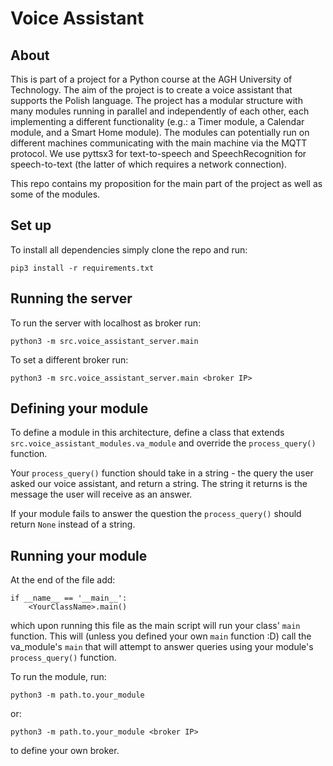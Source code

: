 # Voice Assistant
## About
This is part of a project for a Python course at the AGH University of Technology. The aim of the project is to create a voice assistant that supports 
the Polish language. The project has a modular structure with many modules running in parallel and independently of each other, each implementing a different functionality (e.g.: a Timer module, a Calendar module, and a Smart Home module).
The modules can potentially run on different machines communicating with the main machine via the MQTT protocol. We use pyttsx3 for text-to-speech and SpeechRecognition for speech-to-text (the latter of which requires a network connection).

This repo contains my proposition for the main part of the project as well as some of the modules.

## Set up
To install all dependencies simply clone the repo and run:

```pip3 install -r requirements.txt```

## Running the server
To run the server with localhost as broker run:

```python3 -m src.voice_assistant_server.main```

To set a different broker run:

```python3 -m src.voice_assistant_server.main <broker IP>```

## Defining your module
To define a module in this architecture, define a class that extends ```src.voice_assistant_modules.va_module``` 
and override the ```process_query()``` function. 

Your ```process_query()``` function should take in a string - the query the user asked our voice assistant, 
and return a string. The string it returns is the message the user will receive as an answer.

If your module fails to answer the question the ```process_query()``` should return ```None``` instead of a string.

## Running your module
At the end of the file add:

```
if __name__ == '__main__':
    <YourClassName>.main()
```
which upon running this file as the main script will run your class' ```main``` function. 
This will (unless you defined your own ```main``` function :D) 
call the va_module's ```main``` that will attempt to answer queries using your module's ```process_query()``` function.

To run the module, run:

```python3 -m path.to.your_module```

or:

```python3 -m path.to.your_module <broker IP>```

to define your own broker.




